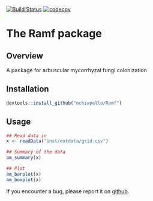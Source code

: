 <!-- README.md is generated from README.Rmd. Please edit that file -->

[![Build Status](https://travis-ci.org/mchiapello/Ramf.svg?branch=master)](https://travis-ci.org/mchiapello/Ramf)
[![codecov](https://codecov.io/gh/mchiapello/Ramf/branch/master/graph/badge.svg)](https://codecov.io/gh/mchiapello/Ramf)

# The **Ramf** package



## Overview

A package for arbuscular mycorrhyzal fungi colonization

## Installation


```r
devtools::install_github("mchiapello/Ramf")
```

## Usage


```r
## Read data in
x <- readData("inst/extdata/grid.csv")

## Summary of the data
am_summary(x)

## Plot
am_barplot(x)
am_boxplot(x)
```


If you encounter a bug, please report it on [github](https://github.com/mchiapello/Ramf/issues).

